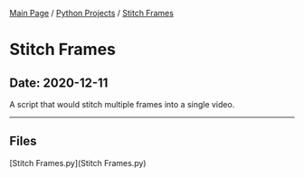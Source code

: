 [Main Page](/) / [Python Projects](/python) / [Stitch Frames](/python/2019-11-21_Python_Challenge)

# Stitch Frames

## Date: 2020-12-11

A script that would stitch multiple frames into a single video.

-----

## Files

[Stitch Frames.py](Stitch Frames.py)